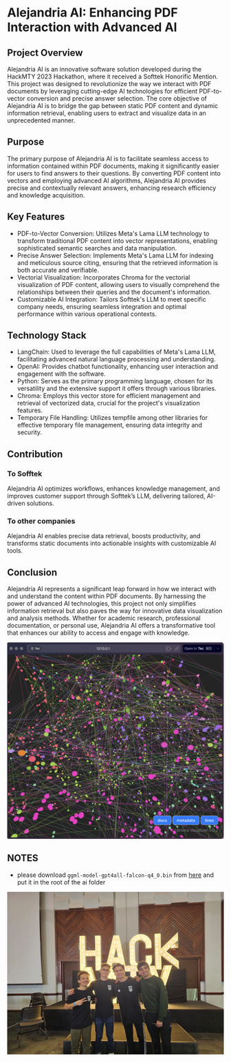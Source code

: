 # Alejandria AI: Enhancing PDF Interaction with Advanced AI


## Project Overview

Alejandria AI is an innovative software solution developed during the HackMTY 2023 Hackathon, where it received a Softtek Honorific Mention. This project was designed to revolutionize the way we interact with PDF documents by leveraging cutting-edge AI technologies for efficient PDF-to-vector conversion and precise answer selection. The core objective of Alejandria AI is to bridge the gap between static PDF content and dynamic information retrieval, enabling users to extract and visualize data in an unprecedented manner.

## Purpose

The primary purpose of Alejandria AI is to facilitate seamless access to information contained within PDF documents, making it significantly easier for users to find answers to their questions. By converting PDF content into vectors and employing advanced AI algorithms, Alejandria AI provides precise and contextually relevant answers, enhancing research efficiency and knowledge acquisition.

## Key Features

* PDF-to-Vector Conversion: Utilizes Meta's Lama LLM technology to transform traditional PDF content into vector representations, enabling sophisticated semantic searches and data manipulation.
* Precise Answer Selection: Implements Meta's Lama LLM for indexing and meticulous source citing, ensuring that the retrieved information is both accurate and verifiable.
* Vectorial Visualization: Incorporates Chroma for the vectorial visualization of PDF content, allowing users to visually comprehend the relationships between their queries and the document's information.
* Customizable AI Integration: Tailors Softtek's LLM to meet specific company needs, ensuring seamless integration and optimal performance within various operational contexts.

## Technology Stack

* LangChain: Used to leverage the full capabilities of Meta's Lama LLM, facilitating advanced natural language processing and understanding.
* OpenAI: Provides chatbot functionality, enhancing user interaction and engagement with the software.
* Python: Serves as the primary programming language, chosen for its versatility and the extensive support it offers through various libraries.
* Chroma: Employs this vector store for efficient management and retrieval of vectorized data, crucial for the project's visualization features.
* Temporary File Handling: Utilizes tempfile among other libraries for effective temporary file management, ensuring data integrity and security.

## Contribution 

### To Sofftek
Alejandria AI optimizes workflows, enhances knowledge management, and improves customer support through Softtek’s LLM, delivering tailored, AI-driven solutions.

### To other companies 
Alejandria AI enables precise data retrieval, boosts productivity, and transforms static documents into actionable insights with customizable AI tools.

## Conclusion

Alejandria AI represents a significant leap forward in how we interact with and understand the content within PDF documents. By harnessing the power of advanced AI technologies, this project not only simplifies information retrieval but also paves the way for innovative data visualization and analysis methods. Whether for academic research, professional documentation, or personal use, Alejandria AI offers a transformative tool that enhances our ability to access and engage with knowledge.

<div align = "center">
    <img src = "vectorial_brain.jpg" width = "518">
</div>

## NOTES
- please download `ggml-model-gpt4all-falcon-q4_0.bin` from [here](https://gpt4all.io/index.html) and put it in the root of the ai folder
<div align = "center">
    <img src = "Team.jpg" width = "518">
</div>
